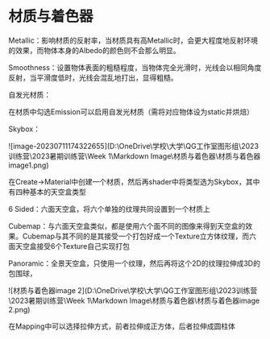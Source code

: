# 材质与着色器

Metallic：影响材质的反射率，当材质具有高Metallic时，会更大程度地反射环境的效果，而物体本身的Albedo的颜色则不会那么明显。

Smoothness：设置物体表面的粗糙程度，当物体完全光滑时，光线会以相同角度反射，当平滑度低时，光线会混乱地打出，显得粗糙。

自发光材质：

在材质中勾选Emission可以启用自发光材质（需将对应物体设为static并烘焙）

Skybox：

![image-20230711174322655](D:\OneDrive\学校\大学\QG工作室图形组\2023训练营\2023暑期训练营\Week 1\Markdown Image\材质与着色器\材质与着色器image1.png)

在Create->Material中创建一个材质，然后再shader中将类型选为Skybox，其中有四种基本的天空盒类型

6 Sided：六面天空盒，将六个单独的纹理共同设置到一个材质上

Cubemap：与六面天空盒类似，都是使用六个面不同的图像来得到天空盒的效果。Cubemap与其不同的是其接受一个打包好成一个Texture立方体纹理，而六面天空盒接受6个Texture自己实现打包

Panoramic：全景天空盒，只使用一个纹理，然后再将这个2D的纹理拉伸成3D的包围球，

![材质与着色器image 2](D:\OneDrive\学校\大学\QG工作室图形组\2023训练营\2023暑期训练营\Week 1\Markdown Image\材质与着色器\材质与着色器image 2.png)

在Mapping中可以选择拉伸方式，前者拉伸成正方体，后者拉伸成圆柱体